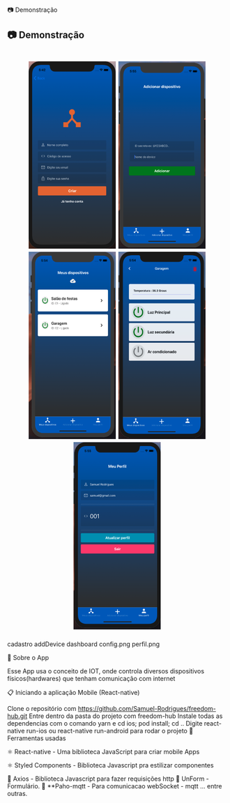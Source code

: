 📷 Demonstração

## :camera: Demonstração
<div>
<h1 align="center"> 
  <img width="200" height="430" alt="cadastro" src="https://github.com/Samuel-Rodrigues/freedom-hub/blob/master/prints/cadastro.png"/>  
  <img width="200" height="430" alt="addDevice" src="https://github.com/Samuel-Rodrigues/freedom-hub/blob/master/prints/addDevice.png"/>
    <img width="200" height="430" alt="dashboard" src="https://github.com/Samuel-Rodrigues/freedom-hub/blob/master/prints/dashboard.png"/>  
<img width="200" height="430" alt="config.png" src="https://github.com/Samuel-Rodrigues/freedom-hub/blob/master/prints/config.png"/>
    <img width="200" height="430" alt="perfil.png" src="https://github.com/Samuel-Rodrigues/freedom-hub/blob/master/prints/perfil.png"/>    
</h1>
</div>

cadastro addDevice dashboard config.png perfil.png

🚀 Sobre o App

Esse App usa o conceito de IOT, onde controla diversos dispositivos físicos(hardwares) que tenham comunicação com internet


📋 Iniciando a aplicação Mobile (React-native)

Clone o repositório com https://github.com/Samuel-Rodrigues/freedom-hub.git
Entre dentro da pasta do projeto com freedom-hub
Instale todas as dependencias com o comando yarn e cd ios; pod install; cd ..
Digite react-native run-ios ou react-native run-android para rodar o projeto
🔨 Ferramentas usadas

⚛️ React-native - Uma biblioteca JavaScript para criar mobile Apps

⚛️ Styled Components - Biblioteca Javascript pra estilizar componentes

📄 Axios - Biblioteca Javascript para fazer requisições http
📄 UnForm - Formulário.
📄 **Paho-mqtt - Para comunicacao webSocket - mqtt ... entre outras.
